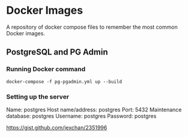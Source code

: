 # Docker Images

A repository of docker compose files to remember the most common Docker images.

## PostgreSQL and PG Admin

### Running Docker command

```docker
docker-compose -f pg-pgadmin.yml up --build
```

### Setting up the server

Name: postgres
Host name/address: postgres
Port: 5432
Maintenance database: postgres
Username: postgres
Password: postgres

https://gist.github.com/jexchan/2351996
